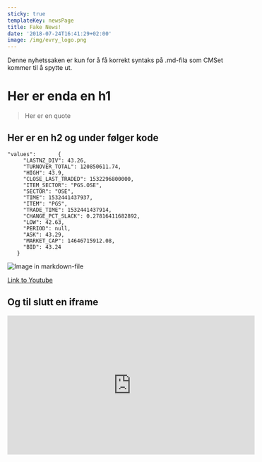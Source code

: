 ```yaml
---
sticky: true
templateKey: newsPage
title: Fake News!
date: '2018-07-24T16:41:29+02:00'
image: /img/evry_logo.png
---
```


Denne nyhetssaken er kun for å få korrekt syntaks på .md-fila som CMSet kommer til å spytte ut.

# Her er enda en h1

> Her er en quote

## Her er en h2 og under følger kode

```
"values":       {
     "LASTNZ_DIV": 43.26,
     "TURNOVER_TOTAL": 120850611.74,
     "HIGH": 43.9,
     "CLOSE_LAST_TRADED": 1532296800000,
     "ITEM_SECTOR": "PGS.OSE",
     "SECTOR": "OSE",
     "TIME": 1532441437937,
     "ITEM": "PGS",
     "TRADE_TIME": 1532441437914,
     "CHANGE_PCT_SLACK": 0.27816411682892,
     "LOW": 42.63,
     "PERIOD": null,
     "ASK": 43.29,
     "MARKET_CAP": 14646715912.08,
     "BID": 43.24
   }
```

![Image in markdown-file](/img/bandwidth-close-up-computer-1148820.jpg)

[Link to Youtube](https://www.youtube.com)

## Og til slutt en iframe

<iframe width="560" height="315" src="https://www.youtube.com/embed/8ud6haTTfFY" frameborder="0" allow="autoplay; encrypted-media" allowfullscreen></iframe>
